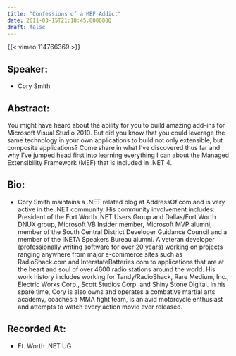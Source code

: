```yaml
---
title: "Confessions of a MEF Addict"
date: 2011-03-15T21:18:45.0000000
draft: false
---
```


{{< vimeo 114766369 >}}

## Speaker:

 - Cory Smith

## Abstract:

<p>You might have heard about the ability for you to build amazing add-ins for Microsoft Visual Studio 2010. But did you know that you could leverage the same technology in your own applications to build not only extensible, but composite applications? Come share in what I&rsquo;ve discovered thus far and why I&rsquo;ve jumped head first into learning everything I can about the Managed Extensibility Framework (MEF) that is included in .NET 4.</p>

## Bio:

 - <p>Cory Smith maintains a .NET related blog at AddressOf.com and is very active in the .NET community. His community involvement includes: President of the Fort Worth .NET Users Group and Dallas/Fort Worth DNUX group, Microsoft VB Insider member, Microsoft MVP alumni, member of the South Central District Developer Guidance Council and a member of the INETA Speakers Bureau alumni. A veteran developer (professionally writing software for over 20 years) working on projects ranging anywhere from major e-commerce sites such as RadioShack.com and InterstateBatteries.com to applications that are at the heart and soul of over 4600 radio stations around the world.  His work history includes working for Tandy/RadioShack, Rare Medium, Inc., Electric Works Corp., Scott Studios Corp. and Shiny Stone Digital. In his spare time, Cory is also owns and operates a combative martial arts academy, coaches a MMA fight team, is an avid motorcycle enthusiast and attempts to watch every action movie ever released.</p>

## Recorded At:

 - Ft. Worth .NET UG

